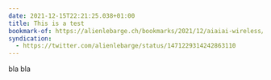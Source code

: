 ```yaml
---
date: 2021-12-15T22:21:25.038+01:00
title: This is a test
bookmark-of: https://alienlebarge.ch/bookmarks/2021/12/aiaiai-wireless/
syndication:
  - https://twitter.com/alienlebarge/status/1471229314242863110
---
```

bla bla
